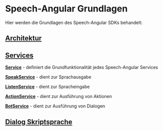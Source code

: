 # Speech-Angular Grundlagen

Hier werden die Grundlagen des Speech-Angular SDKs behandelt:


## [Architektur](./Architektur.md)

## [Services](./Services.md)

[**Service**](./Service.md) - definiert die Grundfunktionalität jedes Speech-Angular Services

[**SpeakService**](./SpeakService.md) - dient zur Sprachausgabe

[**ListenService**](./ListenService.md) - dient zur Spracheingabe

[**ActionService**](./ActionService.md) - dient zur Ausführung von Aktionen

[**BotService**](./BotService.md) - dient zur Ausführung von Dialogen

## [Dialog Skriptsprache](./DialogScript.md)
